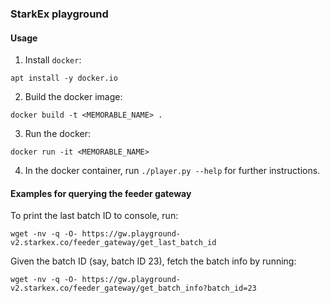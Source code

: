 ### StarkEx playground

#### Usage
1. Install `docker`:
```
apt install -y docker.io
```
2. Build the docker image:
```
docker build -t <MEMORABLE_NAME> .
```
3. Run the docker:
```
docker run -it <MEMORABLE_NAME>
```
4. In the docker container, run `./player.py --help` for further instructions.

#### Examples for querying the feeder gateway

To print the last batch ID to console, run:
```
wget -nv -q -O- https://gw.playground-v2.starkex.co/feeder_gateway/get_last_batch_id
```

Given the batch ID (say, batch ID 23), fetch the batch info by running:
```
wget -nv -q -O- https://gw.playground-v2.starkex.co/feeder_gateway/get_batch_info?batch_id=23
```
